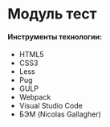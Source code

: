 # Модуль тест

#### Инструменты технологии:
  - HTML5
  - CSS3
  - Less
  - Pug
  - GULP
  - Webpack
  - Visual Studio Code
  - БЭМ (Nicolas Gallagher)

